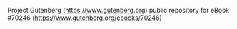 Project Gutenberg (https://www.gutenberg.org) public repository for
eBook #70246 (https://www.gutenberg.org/ebooks/70246)
